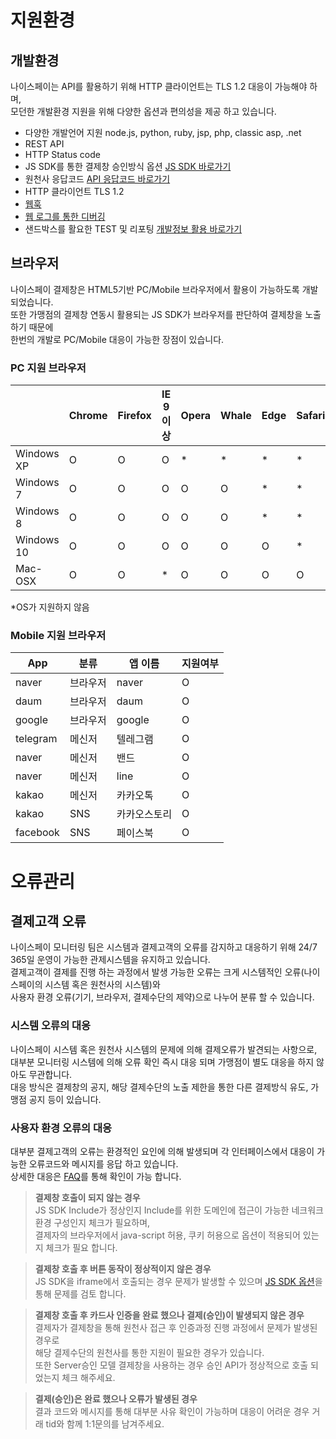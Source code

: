 # 지원환경
## 개발환경	
나이스페이는 API를 활용하기 위해 HTTP 클라이언트는 TLS 1.2 대응이 가능해야 하며,  
모던한 개발환경 지원을 위해 다양한 옵션과 편의성을 제공 하고 있습니다.  

- 다양한 개발언어 지원
     node.js, python, ruby, jsp, php, classic asp, .net
- REST API
- HTTP Status code
- JS SDK를 통한 결제창 승인방식 옵션 [JS SDK 바로가기](/api/payment.md#js-sdk)
- 원천사 응답코드 [API 응답코드 바로가기](/common/code.md#api-응답코드)
- HTTP 클라이언트 TLS 1.2
- [웹훅](/management/admin.md#기능설명-2)
- [웹 로그를 통한 디버깅](/management/admin.md#기능설명-3)
- 샌드박스를 활요한 TEST 및 리포팅 [개발정보 활용 바로가기](/management/admin.md#활용)

## 브라우저	
나이스페이 결제창은 HTML5기반 PC/Mobile 브라우저에서 활용이 가능하도록 개발 되었습니다.  
또한 가맹점의 결제창 연동시 활용되는 JS SDK가 브라우저를 판단하여 결제창을 노출 하기 때문에  
한번의 개발로 PC/Mobile 대응이 가능한 장점이 있습니다.  

### PC 지원 브라우저
|            | Chrome | Firefox | IE 9 이상 | Opera | Whale | Edge | Safari |
|------------|--------|---------|-----------|-------|-------|------|--------|
| Windows XP | O      | O       | O         | *     | *     | *    | *      |
| Windows 7  | O      | O       | O         | O     | O     | *    | *      |
| Windows 8  | O      | O       | O         | O     | O     | *    | *      |
| Windows 10 | O      | O       | O         | O     | O     | O    | *      |
| Mac-OSX    | O      | O       | *         | O     | O     | O    | O      |

&ast;OS가 지원하지 않음  

### Mobile 지원 브라우저
| App      | 분류     | 앱 이름      | 지원여부 |
|----------|----------|--------------|----------|
| naver    | 브라우저 | naver        | O        |
| daum     | 브라우저 | daum         | O        |
| google   | 브라우저 | google       | O        |
| telegram | 메신저   | 텔레그램     | O        |
| naver    | 메신저   | 밴드         | O        |
| naver    | 메신저   | line         | O        |
| kakao    | 메신저   | 카카오톡     | O        |
| kakao    | SNS      | 카카오스토리 | O        |
| facebook | SNS      | 페이스북     | O        |

# 오류관리

## 결제고객 오류
나이스페이 모니터링 팀은 시스템과 결제고객의 오류를 감지하고 대응하기 위해 24/7 365일 운영이 가능한 관제시스템을 유지하고 있습니다.  
결제고객이 결제를 진행 하는 과정에서 발생 가능한 오류는 크게 시스템적인 오류(나이스페이의 시스템 혹은 원천사의 시스템)와  
사용자 환경 오류(기기, 브라우저, 결제수단의 제약)으로 나누어 분류 할 수 있습니다.  

### 시스템 오류의 대응
나이스페이 시스템 혹은 원천사 시스템의 문제에 의해 결제오류가 발견되는 사항으로,  
대부분 모니터링 시스템에 의해 오류 확인 즉시 대응 되며 가맹점이 별도 대응을 하지 않아도 무관합니다.  
대응 방식은 결제창의 공지, 해당 결제수단의 노출 제한을 통한 다른 결제방식 유도, 가맹점 공지 등이 있습니다.  

### 사용자 환경 오류의 대응
대부분 결제고객의 오류는 환경적인 요인에 의해 발생되며 각 인터페이스에서 대응이 가능한 오류코드와 메시지를 응답 하고 있습니다.  
상세한 대응은 [FAQ](https://start.nicepay.co.kr/homepage/fnq.do)를 통해 확인이 가능 합니다.  

> <b>결제창 호출이 되지 않는 경우</b>  
> JS SDK Include가 정상인지 Include를 위한 도메인에 접근이 가능한 네크워크 환경 구성인지 체크가 필요하며,  
> 결제자의 브라우저에서 java-script 허용, 쿠키 허용으로 옵션이 적용되어 있는지 체크가 필요 합니다.  
  
  
> <b> 결제창 호출 후 버튼 동작이 정상적이지 않은 경우  </b>  
> JS SDK을 iframe에서 호출되는 경우 문제가 발생할 수 있으며 [JS SDK 옵션](/api/payment.md#js-sdk)을 통해 문제를 검토 합니다.  

> <b> 결제창 호출 후 카드사 인증을 완료 했으나 결제(승인)이 발생되지 않은 경우</b>  
> 결제자가 결제창을 통해 원천사 접근 후 인증과정 진행 과정에서 문제가 발생된 경우로  
> 해당 결제수단의 원천사를 통한 지원이 필요한 경우가 있습니다.  
> 또한 Server승인 모델 결제창을 사용하는 경우 승인 API가 정상적으로 호출 되었는지 체크 해주세요.
  
     

> <b>결제(승인)은 완료 했으나 오류가 발생된 경우</b>   
> 결과 코드와 메시지를 통해 대부분 사유 확인이 가능하며 대응이 어려운 경우 거래 tid와 함께 1:1문의를 남겨주세요.  
